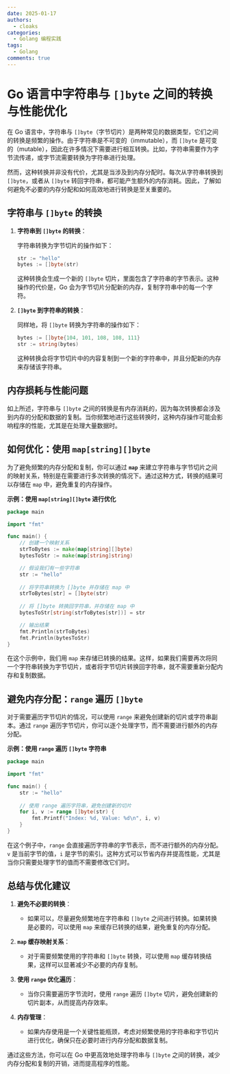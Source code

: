 ```yaml
---
date: 2025-01-17
authors:
  - cloaks
categories:
  - Golang 编程实践
tags:
  - Golang
comments: true
---
```


# **Go 语言中字符串与 `[]byte` 之间的转换与性能优化**

在 Go 语言中，字符串与 `[]byte`（字节切片）是两种常见的数据类型，它们之间的转换是频繁的操作。由于字符串是不可变的（immutable），而 `[]byte` 是可变的（mutable），因此在许多情况下需要进行相互转换。比如，字符串需要作为字节流传递，或字节流需要转换为字符串进行处理。

然而，这种转换并非没有代价，尤其是当涉及到内存分配时。每次从字符串转换到 `[]byte`，或者从 `[]byte` 转回字符串，都可能产生额外的内存消耗。因此，了解如何避免不必要的内存分配和如何高效地进行转换是至关重要的。

<!-- more -->

## **字符串与 `[]byte` 的转换**

1. **字符串到 `[]byte` 的转换**：

   字符串转换为字节切片的操作如下：
   ```go
   str := "hello"
   bytes := []byte(str)
   ```

   这种转换会生成一个新的 `[]byte` 切片，里面包含了字符串的字节表示。这种操作的代价是，Go 会为字节切片分配新的内存，复制字符串中的每一个字符。

2. **`[]byte` 到字符串的转换**：

   同样地，将 `[]byte` 转换为字符串的操作如下：
   ```go
   bytes := []byte{104, 101, 108, 108, 111}
   str := string(bytes)
   ```

   这种转换会将字节切片中的内容复制到一个新的字符串中，并且分配新的内存来存储该字符串。

## **内存损耗与性能问题**

如上所述，字符串与 `[]byte` 之间的转换是有内存消耗的，因为每次转换都会涉及到内存的分配和数据的复制。当你频繁地进行这些转换时，这种内存操作可能会影响程序的性能，尤其是在处理大量数据时。

## **如何优化：使用 `map[string][]byte`**

为了避免频繁的内存分配和复制，你可以通过 **`map`** 来建立字符串与字节切片之间的映射关系，特别是在需要进行多次转换的情况下。通过这种方式，转换的结果可以存储在 `map` 中，避免重复的内存操作。

**示例：使用 `map[string][]byte` 进行优化**

```go
package main

import "fmt"

func main() {
    // 创建一个映射关系
    strToBytes := make(map[string][]byte)
    bytesToStr := make(map[string]string)

    // 假设我们有一些字符串
    str := "hello"
    
    // 将字符串转换为 []byte 并存储在 map 中
    strToBytes[str] = []byte(str)
    
    // 将 []byte 转换回字符串，并存储在 map 中
    bytesToStr[string(strToBytes[str])] = str

    // 输出结果
    fmt.Println(strToBytes)
    fmt.Println(bytesToStr)
}
```

在这个示例中，我们用 `map` 来存储已转换的结果。这样，如果我们需要再次将同一个字符串转换为字节切片，或者将字节切片转换回字符串，就不需要重新分配内存和复制数据。

## **避免内存分配：`range` 遍历 `[]byte`**

对于需要遍历字节切片的情况，可以使用 `range` 来避免创建新的切片或字符串副本。通过 `range` 遍历字节切片，你可以逐个处理字节，而不需要进行额外的内存分配。

**示例：使用 `range` 遍历 `[]byte` 字符串**

```go
package main

import "fmt"

func main() {
    str := "hello"
    
    // 使用 range 遍历字符串，避免创建新的切片
    for i, v := range []byte(str) {
        fmt.Printf("Index: %d, Value: %d\n", i, v)
    }
}
```

在这个例子中，`range` 会直接遍历字符串的字节表示，而不进行额外的内存分配。`v` 是当前字节的值，`i` 是字节的索引。这种方式可以节省内存并提高性能，尤其是当你只需要处理字节的值而不需要修改它们时。

## **总结与优化建议**

1. **避免不必要的转换**：
   - 如果可以，尽量避免频繁地在字符串和 `[]byte` 之间进行转换。如果转换是必要的，可以使用 `map` 来缓存已转换的结果，避免重复的内存分配。

2. **`map` 缓存映射关系**：
   - 对于需要频繁使用的字符串和 `[]byte` 转换，可以使用 `map` 缓存转换结果，这样可以显著减少不必要的内存复制。

3. **使用 `range` 优化遍历**：
   - 当你只需要遍历字节流时，使用 `range` 遍历 `[]byte` 切片，避免创建新的切片副本，从而提高内存效率。

4. **内存管理**：
   - 如果内存使用是一个关键性能瓶颈，考虑对频繁使用的字符串和字节切片进行优化，确保只在必要时进行内存分配和数据复制。

通过这些方法，你可以在 Go 中更高效地处理字符串与 `[]byte` 之间的转换，减少内存分配和复制的开销，进而提高程序的性能。
